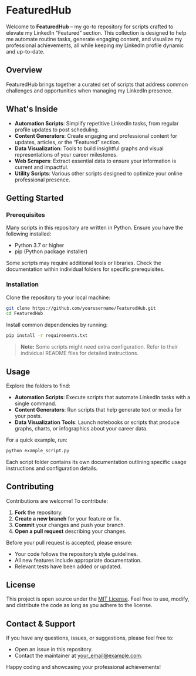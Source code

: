 # FeaturedHub

Welcome to **FeaturedHub** – my go-to repository for scripts crafted to elevate my LinkedIn “Featured” section. This collection is designed to help me automate routine tasks, generate engaging content, and visualize my professional achievements, all while keeping my LinkedIn profile dynamic and up-to-date.

## Overview

FeaturedHub brings together a curated set of scripts that address common challenges and opportunities when managing my LinkedIn presence.

## What's Inside

- **Automation Scripts**: Simplify repetitive LinkedIn tasks, from regular profile updates to post scheduling.
- **Content Generators**: Create engaging and professional content for updates, articles, or the “Featured” section.
- **Data Visualization**: Tools to build insightful graphs and visual representations of your career milestones.
- **Web Scrapers**: Extract essential data to ensure your information is current and impactful.
- **Utility Scripts**: Various other scripts designed to optimize your online professional presence.

## Getting Started

### Prerequisites

Many scripts in this repository are written in Python. Ensure you have the following installed:
- Python 3.7 or higher
- pip (Python package installer)

Some scripts may require additional tools or libraries. Check the documentation within individual folders for specific prerequisites.

### Installation

Clone the repository to your local machine:

```bash
git clone https://github.com/yourusername/FeaturedHub.git
cd FeaturedHub
```

Install common dependencies by running:

```bash
pip install -r requirements.txt
```

> **Note:** Some scripts might need extra configuration. Refer to their individual README files for detailed instructions.

## Usage

Explore the folders to find:
- **Automation Scripts**: Execute scripts that automate LinkedIn tasks with a single command.
- **Content Generators**: Run scripts that help generate text or media for your posts.
- **Data Visualization Tools**: Launch notebooks or scripts that produce graphs, charts, or infographics about your career data.

For a quick example, run:

```bash
python example_script.py
```

Each script folder contains its own documentation outlining specific usage instructions and configuration details.

## Contributing

Contributions are welcome! To contribute:
1. **Fork** the repository.
2. **Create a new branch** for your feature or fix.
3. **Commit** your changes and push your branch.
4. **Open a pull request** describing your changes.

Before your pull request is accepted, please ensure:
- Your code follows the repository’s style guidelines.
- All new features include appropriate documentation.
- Relevant tests have been added or updated.

## License

This project is open source under the [MIT License](LICENSE). Feel free to use, modify, and distribute the code as long as you adhere to the license.

## Contact & Support

If you have any questions, issues, or suggestions, please feel free to:
- Open an issue in this repository.
- Contact the maintainer at [your_email@example.com](mailto:ihor.haivan@gmail.com).

Happy coding and showcasing your professional achievements!

